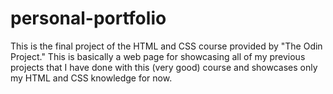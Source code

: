 # personal-portfolio
This is the final project of the HTML and CSS course provided by "The Odin Project." This is basically a web page for showcasing all of my previous projects that I have done with this (very good) course and showcases only my HTML and CSS knowledge for now.